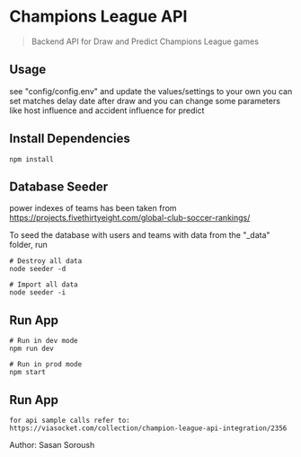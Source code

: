 # Champions League API

> Backend API for Draw and Predict Champions League games

## Usage

see "config/config.env" and update the values/settings to your own
you can set matches delay date after draw and you can change some parameters like host influence and accident influence for predict

## Install Dependencies

```
npm install
```

## Database Seeder

power indexes of teams has been taken from https://projects.fivethirtyeight.com/global-club-soccer-rankings/

To seed the database with users and teams with data from the "\_data" folder, run 

```
# Destroy all data
node seeder -d

# Import all data
node seeder -i
```

## Run App

```
# Run in dev mode
npm run dev

# Run in prod mode
npm start
```
## Run App
```
for api sample calls refer to: https://viasocket.com/collection/champion-league-api-integration/2356

```

Author: Sasan Soroush